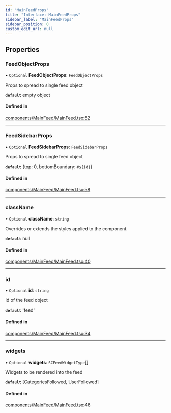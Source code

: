 ```yaml
---
id: "MainFeedProps"
title: "Interface: MainFeedProps"
sidebar_label: "MainFeedProps"
sidebar_position: 0
custom_edit_url: null
---
```


## Properties

### FeedObjectProps

• `Optional` **FeedObjectProps**: `FeedObjectProps`

Props to spread to single feed object

**`default`** empty object

#### Defined in

[components/MainFeed/MainFeed.tsx:52](https://github.com/selfcommunity/community-ui/blob/8bbb33c/packages/sc-templates/src/components/MainFeed/MainFeed.tsx#L52)

___

### FeedSidebarProps

• `Optional` **FeedSidebarProps**: `FeedSidebarProps`

Props to spread to single feed object

**`default`** {top: 0, bottomBoundary: `#${id}`}

#### Defined in

[components/MainFeed/MainFeed.tsx:58](https://github.com/selfcommunity/community-ui/blob/8bbb33c/packages/sc-templates/src/components/MainFeed/MainFeed.tsx#L58)

___

### className

• `Optional` **className**: `string`

Overrides or extends the styles applied to the component.

**`default`** null

#### Defined in

[components/MainFeed/MainFeed.tsx:40](https://github.com/selfcommunity/community-ui/blob/8bbb33c/packages/sc-templates/src/components/MainFeed/MainFeed.tsx#L40)

___

### id

• `Optional` **id**: `string`

Id of the feed object

**`default`** 'feed'

#### Defined in

[components/MainFeed/MainFeed.tsx:34](https://github.com/selfcommunity/community-ui/blob/8bbb33c/packages/sc-templates/src/components/MainFeed/MainFeed.tsx#L34)

___

### widgets

• `Optional` **widgets**: `SCFeedWidgetType`[]

Widgets to be rendered into the feed

**`default`** [CategoriesFollowed, UserFollowed]

#### Defined in

[components/MainFeed/MainFeed.tsx:46](https://github.com/selfcommunity/community-ui/blob/8bbb33c/packages/sc-templates/src/components/MainFeed/MainFeed.tsx#L46)
